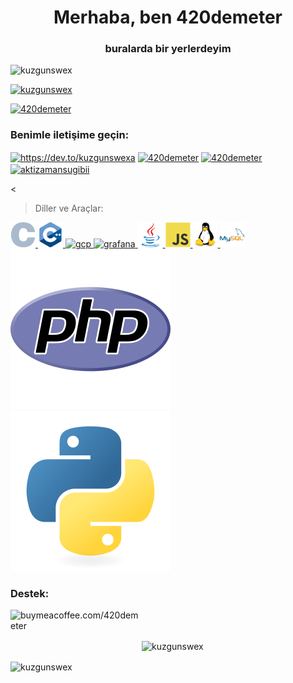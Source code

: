 <h1 align="center">Merhaba, ben 420demeter</h1>
<h3 align="center">buralarda bir yerlerdeyim</h3>

<p align="left"> <img src="https://komarev.com/ghpvc/?username=kuzgunswex&label=Profile%20views&color=0e75b6&style=flat" alt="kuzgunswex" /> </p>

<p align="left"> <a href="https://github.com/ryo-ma/github-profile-trophy"><img src="https://github-profile-trophy.vercel.app/?username=kuzgunswex" alt="kuzgunswex" /></a> </p>

<p align="left"> <a href="https://twitter.com/420demeter" target="blank"><img src="https://img.shields.io/twitter/follow/420demeter?logo=twitter&style=for-the-badge" alt="420demeter" /></a> </p>

<h3 align="left">Benimle iletişime geçin:</h3>
<p align="left">
<a href="https://dev.to/https://dev.to/kuzgunswexa" target="blank"><img align="center" src="https://raw.githubusercontent.com/rahuldkjain/github-profile-readme-generator/master/src/images/icons/Social/devto.svg" alt="https://dev.to/kuzgunswexa" height="30" width="40" /></a>
<a href="https://twitter.com/420demeter" target="blank"><img align="center" src="https://raw.githubusercontent.com/rahuldkjain/github-profile-readme-generator/master/src/images/icons/Social/twitter.svg" alt="420demeter" height="30" width="40" /></a>
<a href="https://instagram.com/420demeter" target="blank"><img align="center" src="https://raw.githubusercontent.com/rahuldkjain/github-profile-readme-generator/master/src/images/icons/Social/instagram.svg" alt="420demeter" height="30" width="40" /></a>
<a href="https://discord.gg/aktizamansugibii" target="blank"><img align="center" src="https://raw.githubusercontent.com/rahuldkjain/github-profile-readme-generator/master/src/images/icons/Social/discord.svg" alt="aktizamansugibii" height="30" width="40" /></a> </p>
<


>Diller ve Araçlar:</h3>
<p align="left"> <a href="https://www.cprogramming.com/" target="_blank" rel="noreferrer"> <img src="https://raw.githubusercontent.com/devicons/devicon/master/icons/c/c-original.svg" alt="c" width="40" height="40"/> </a> <a href="https://www.w3schools.com/cpp/" target="_blank" rel="noreferrer"> <img src="https://raw.githubusercontent.com/devicons/devicon/master/icons/cplusplus/cplusplus-original.svg" alt="cplusplus" width="40" height="40"/> </a> <a href="https://cloud.google.com" target="_blank" rel="noreferrer"> <img src="https://www.vectorlogo.zone/logos/google_cloud/google_cloud-icon.svg" alt="gcp" width="40" height="40"/> </a> <a href="https://grafana.com" target="_blank" rel="noreferrer"> <img src="https://www.vectorlogo.zone/logos/grafana/grafana-icon.svg" alt="grafana" width="40" height="40"/> </a> <a href="https://www.java.com" target="_blank" rel="noreferrer"> <img src="https://raw.githubusercontent.com/devicons/devicon/master/icons/java/java-original.svg" alt="java" width="40" height="40"/> </a> <a href="https://developer.mozilla.org/tr-TR/docs/Web/JavaScript" target="_blank" rel="noreferrer"> <img src="https://raw.githubusercontent.com/devicons/devicon/master/icons/javascript/javascript-original.svg" alt="javascript" width="40" height="40"/> </a> <a href="https://www.linux.org/" target="_blank" rel="noreferrer"> <img src="https://raw.githubusercontent.com/devicons/devicon/master/icons/linux/linux-original.svg" alt="linux" width="40" height="40"/> </a> <a href="https://www.mysql.com/" target="_blank" rel="noreferrer"> <img src="https://raw.githubusercontent.com/devicons/devicon/master/icons/mysql/mysql-original-wordmark.svg" alt="mysql" width="40" height="40"/> </a> <a href="https://www.php.net" target="_blank" rel="noreferrer"> <img src="https://raw.githubusercontent.com/devicons/devicon/master/icons/php/php-original.svg" alt="php" genişlik="40" yükseklik="40"/> </a> <a href="https://www.python.org" target="_blank" rel="noreferrer"> <img src="https://raw.githubusercontent.com/devicons/devicon/master/icons/python/python-original.svg" alt="python" genişlik="40" yükseklik="40"/> </a> </p>

<h3 align="left">Destek:</h3>
<p> <a href="https://www.buymeacoffee.com/buymeacoffee.com/420demeter"> <img align="left" src="https://cdn.buymeacoffee.com/buttons/v2/default-yellow.png" height="50" width="210" alt="buymeacoffee.com/420demeter" /></a> </p><br><br>

<p> <img align="center" src="https://github-readme-stats.vercel.app/api?username=kuzgunswex&show_icons=true&locale=tr" alt="kuzgunswex" /></p>

<p><img align="center" src="https://github-readme-streak-stats.herokuapp.com/?user=kuzgunswex&" alt="kuzgunswex" /></p>
